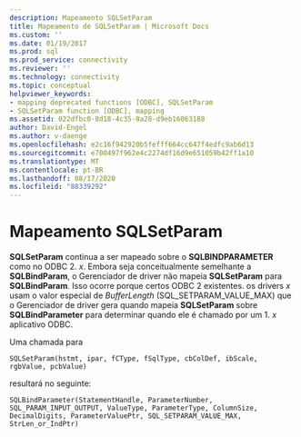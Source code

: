 ```yaml
---
description: Mapeamento SQLSetParam
title: Mapeamento de SQLSetParam | Microsoft Docs
ms.custom: ''
ms.date: 01/19/2017
ms.prod: sql
ms.prod_service: connectivity
ms.reviewer: ''
ms.technology: connectivity
ms.topic: conceptual
helpviewer_keywords:
- mapping deprecated functions [ODBC], SQLSetParam
- SQLSetParam function [ODBC], mapping
ms.assetid: 022dfbc0-8d18-4c35-8a28-d9eb16063188
author: David-Engel
ms.author: v-daenge
ms.openlocfilehash: e2c16f942920b5fefff664cc647f4edfc9ab6d13
ms.sourcegitcommit: e700497f962e4c2274df16d9e651059b42ff1a10
ms.translationtype: MT
ms.contentlocale: pt-BR
ms.lasthandoff: 08/17/2020
ms.locfileid: "88339292"
---
```

# <a name="sqlsetparam-mapping"></a>Mapeamento SQLSetParam
**SQLSetParam** continua a ser mapeado sobre o **SQLBINDPARAMETER** como no ODBC 2. *x*. Embora seja conceitualmente semelhante a **SQLBindParam**, o Gerenciador de driver não mapeia **SQLSetParam** para **SQLBindParam**. Isso ocorre porque certos ODBC 2 existentes. os drivers *x* usam o valor especial de *BufferLength* (SQL_SETPARAM_VALUE_MAX) que o Gerenciador de driver gera quando mapeia **SQLSetParam** sobre **SQLBindParameter** para determinar quando ele é chamado por um 1. *x* aplicativo ODBC.  
  
 Uma chamada para  
  
```  
SQLSetParam(hstmt, ipar, fCType, fSqlType, cbColDef, ibScale, rgbValue, pcbValue)  
```  
  
 resultará no seguinte:  
  
```  
SQLBindParameter(StatementHandle, ParameterNumber, SQL_PARAM_INPUT_OUTPUT, ValueType, ParameterType, ColumnSize, DecimalDigits, ParameterValuePtr, SQL_SETPARAM_VALUE_MAX, StrLen_or_IndPtr)  
```
